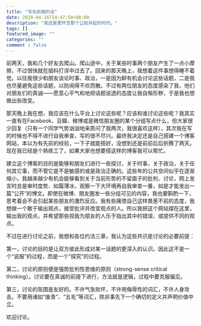```yaml
---
title: "写在前面的话"
date: 2020-04-16T14:47:58+08:00
description: "我还是更怀念那个公知并起的时代。"
tags: []
featured_image: ""
categories: ""
comment : false
---
```


前两天，我和几个好友去爬山。爬山途中，关于某些时事两个朋友产生了一点小摩擦，不过很快就在插科打诨中过去了。回来的那天晚上，我想着这件事想得睡不着觉。以往我很少和朋友谈论时事、政治，一是因为鲜有机会讨论这些话题，二是我也尽量避免这些话题，以防闹得不欢而散。不过有两位朋友的态度感染了我，他们对朋友们的真诚——愿意心平气和地把话题说透的态度让我自惭形秽，于是我也想做出些改变。

那天晚上我在想，我应该在什么平台上讨论这些呢？应该和谁讨论这些呢？我其实一直有在Facebook、豆瓣、微博或是微信朋友圈的某个分组写点什么，但大家很少回复（只有一个同学气势汹汹地来质问了我两次，我很喜欢这样），其次我在写的时候也不得不进行自我审查，写的很不尽兴。最终我决定还是自己搭建一个博客网站，本以为有先前的经验，一下子就能搭好，没想到还是前前后后折腾了两天。现在我已经是个熟练工了，如果大家也想要搭这样的博客我可以帮忙。

建立这个博客的目的是能够和朋友们进行一些探讨，关于时事，关于政治，关于任何其它事，而不管它是不是敏感的或是政治正确的。这些年的公共空间似乎在逐渐缩小，我越来越少有机会能够看到关于当前形势的不留面子的批判、讨论，网上发言时总是审时度势、如履薄冰，观察一下大环境再自我审查一番，如是才能发出一篇“公开”的博文。即使在微博、朋友圈发一些分组可见的内容，我也要斟酌一下，思考着会不会引起某些朋友的激烈反应。我有些痛恨自己这样畏葸不前的态度，我想做一个敢于输出观点，接受批评并改变观点的人。所以我把这个网站摆在这里，输出我的观点，并希望那些视我为朋友的人乐于指出其中的错误、或提供不同的观点。

不过在进行讨论之前，我想和各位约法三章，我认为这些共识是讨论的必要前提：

第一，讨论的目的是让双方彼此形成对某一话题的更深入的认识。因此这不是一个“说服”的过程，而是一个“探究”的过程。

第二，讨论的原则便是强势批判性思维的原则（strong-sense critical thinking）。讨论要在真诚的前提下进行，方法就是逻辑，过程中要克服偏见。

第三，讨论的氛围是友好的。不许气急败坏，不许用侮辱性的词汇，不许人身攻击。不要用诸如“废青”、“五毛”等词汇，除非事先下一个确切的定义并声明价值中立。

欢迎讨论。